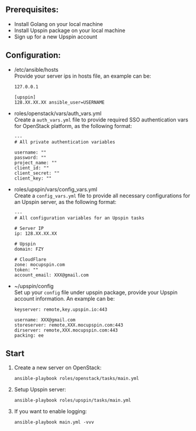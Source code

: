 ## Prerequisites:
* Install Golang on your local machine
* Install Upspin package on your local machine
* Sign up for a new Upspin account

## Configuration:
* /etc/ansible/hosts   
Provide your server ips in hosts file, an example can be:
    ```
    127.0.0.1

    [upspin]
    128.XX.XX.XX ansible_user=USERNAME
    ```
* roles/openstack/vars/auth_vars.yml   
Create a `auth_vars.yml` file to provide required SSO authentication vars for OpenStack platform, as the following format:
    ```
    ---
    # All private authentication variables

    username: ""
    password: ""
    project_name: ""
    client_id: ""
    client_secret: ""
    client_key: ""
    ```
* roles/upspin/vars/config_vars.yml   
Create a `config_vars.yml` file to provide all necessary configurations for an Upspin server, as the following format:
    ```
    ---
    # All configuration variables for an Upspin tasks

    # Server IP
    ip: 128.XX.XX.XX

    # Upspin
    domain: FZY

    # CloudFlare
    zone: mocupspin.com
    token: ""
    account_email: XXX@gmail.com
    ```
* ~/upspin/config   
Set up your `config` file under upspin package, provide your Upspin account information. An example can be:
    ```
    keyserver: remote,key.upspin.io:443

    username: XXX@gmail.com
    storeserver: remote,XXX.mocupspin.com:443
    dirserver: remote,XXX.mocupspin.com:443
    packing: ee
    ```

## Start
1. Create a new server on OpenStack:
    ```
    ansible-playbook roles/openstack/tasks/main.yml
    ```
2. Setup Upspin server:
    ```
    ansible-playbook roles/upspin/tasks/main.yml
    ```
3. If you want to enable logging:
    ```
    ansible-playbook main.yml -vvv
    ```